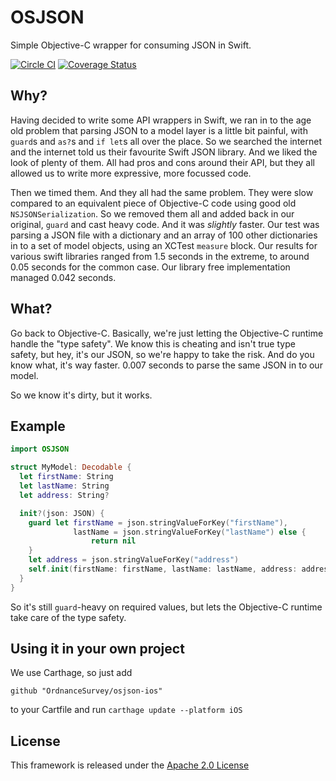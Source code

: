 # OSJSON
Simple Objective-C wrapper for consuming JSON in Swift.

[![Circle CI](https://circleci.com/gh/OrdnanceSurvey/osjson-ios.svg?style=svg)](https://circleci.com/gh/OrdnanceSurvey/osjson-ios)
[![Coverage Status](https://coveralls.io/repos/github/OrdnanceSurvey/osjson-ios/badge.svg?branch=master)](https://coveralls.io/github/OrdnanceSurvey/osjson-ios?branch=master)

## Why?
Having decided to write some API wrappers in Swift, we ran in to the age old
problem that parsing JSON to a model layer is a little bit painful, with
`guard`s and `as?`s and `if let`s all over the place. So we searched the internet
and the internet told us their favourite Swift JSON library. And we liked the
look of plenty of them. All had pros and cons around their API, but they all
allowed us to write more expressive, more focussed code.

Then we timed them. And they all had the same problem. They were slow compared
to an equivalent piece of Objective-C code using good old `NSJSONSerialization`.
So we removed them all and added back in our original, `guard` and cast heavy
code. And it was _slightly_ faster. Our test was parsing a JSON file with a
dictionary and an array of 100 other dictionaries in to a set of model objects,
using an XCTest `measure` block. Our results for various swift libraries ranged
from 1.5 seconds in the extreme, to around 0.05 seconds for the common case.
Our library free implementation managed 0.042 seconds.

## What?
Go back to Objective-C. Basically, we're just letting the Objective-C runtime
handle the "type safety". We know this is cheating and isn't true type
safety, but hey, it's our JSON, so we're happy to take the risk. And do you know
what, it's way faster. 0.007 seconds to parse the same JSON in to our model.

So we know it's dirty, but it works.

## Example
```swift
import OSJSON

struct MyModel: Decodable {
  let firstName: String
  let lastName: String
  let address: String?

  init?(json: JSON) {
    guard let firstName = json.stringValueForKey("firstName"),
              lastName = json.stringValueForKey("lastName") else {
                  return nil
    }
    let address = json.stringValueForKey("address")
    self.init(firstName: firstName, lastName: lastName, address: address)
  }
}
```
So it's still `guard`-heavy on required values, but lets the Objective-C runtime
take care of the type safety.

## Using it in your own project
We use Carthage, so just add
```
github "OrdnanceSurvey/osjson-ios"
```
to your Cartfile and run `carthage update --platform iOS`

## License
This framework is released under the [Apache 2.0 License](LICENSE)
